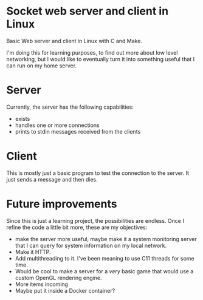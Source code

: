 # Socket web server and client in Linux
Basic Web server and client in Linux with C and Make.

I'm doing this for learning purposes, to find out more about low level networking, but I would like to eventually turn it into something useful that I can run on my home server.

# Server
Currently, the server has the following capabilities:
- exists
- handles one or more connections
- prints to stdin messages received from the clients

# Client
This is mostly just a basic program to test the connection to the server. It just sends a message and then dies.

# Future improvements
Since this is just a learning project, the possibilities are endless. Once I refine the code a little bit more, these are my objectives:
- make the server more useful, maybe make it a system monitoring server that I can query for system information on my local network.
- Make it HTTP.
- Add multithreading to it. I've been meaning to use C11 threads for some time.
- Would be cool to make a server for a *very* basic game that would use a custom OpenGL rendering engine.
- More items incoming
- Maybe put it inside a Docker container?
